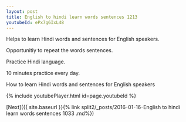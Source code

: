 ```yaml
---
layout: post
title: English to hindi learn words sentences 1213 
youtubeId: ePx7g6IxL48
---
```

 
 
Helps to learn Hindi words and sentences for English speakers.

Opportunitiy to repeat the words sentences. 

Practice Hindi language. 
 
10 minutes practice every day. 
 
How to learn Hindi words and sentences for English speakers 
 
{% include youtubePlayer.html id=page.youtubeId %}
 
 
[Next]({{ site.baseurl }}{% link  split2/_posts/2016-01-16-English to hindi learn words sentences 1033 .md%})
 
